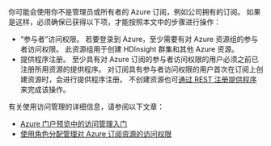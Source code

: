你可能会使用你不是管理员或所有者的 Azure 订阅，例如公司拥有的订阅。 如果是这样，必须确保已获得以下项，才能按照本文中的步骤进行操作：

* “参与者”访问权限。 若要登录到 Azure，至少需要有对 Azure 资源组的参与者访问权限。 此资源组用于创建 HDInsight 群集和其他 Azure 资源。
* 提供程序注册。 至少具有对 Azure 订阅的参与者访问权限的用户必须之前已注册所用资源的提供程序。 对订阅具有参与者访问权限的用户首次在订阅上创建资源时，会进行提供程序注册。 不创建资源也可[通过 REST 注册提供程序](https://msdn.microsoft.com/zh-cn/library/azure/dn790548.aspx)来完成该操作。

有关使用访问管理的详细信息，请参阅以下文章：

* [Azure 门户预览中的访问管理入门](/documentation/articles/role-based-access-control-what-is/)
* [使用角色分配管理对 Azure 订阅资源的访问权限](/documentation/articles/role-based-access-control-configure/)